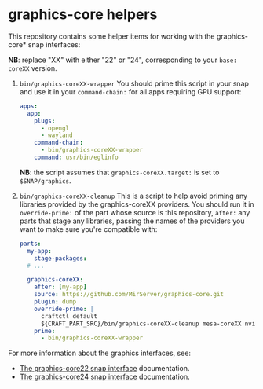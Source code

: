 graphics-core helpers
===

This repository contains some helper items for working with the graphics-core* snap interfaces:

**NB**: replace "XX" with either "22" or "24", corresponding to your `base: coreXX` version.

1. `bin/graphics-coreXX-wrapper`
   You should prime this script in your snap and use it in your `command-chain:` for all
   apps requiring GPU support:
   ```yaml
   apps:
     app:
       plugs:
         - opengl
         - wayland
       command-chain:
         - bin/graphics-coreXX-wrapper
       command: usr/bin/eglinfo
   ```

   **NB**: the script assumes that `graphics-coreXX.target:` is set to `$SNAP/graphics`.

2. `bin/graphics-coreXX-cleanup`
   This is a script to help avoid priming any libraries provided by the graphics-coreXX providers.
   You should run it in `override-prime:` of the part whose source is this repository, `after:`
   any parts that stage any libraries, passing the names of the providers you want to make sure
   you're compatible with:

   ```yaml
   parts:
     my-app:
       stage-packages:
     # ...

     graphics-coreXX:
       after: [my-app]
       source: https://github.com/MirServer/graphics-core.git
       plugin: dump
       override-prime: |
         craftctl default
         ${CRAFT_PART_SRC}/bin/graphics-coreXX-cleanup mesa-coreXX nvidia-coreXX
       prime:
         - bin/graphics-coreXX-wrapper
   ```

For more information about the graphics interfaces, see:
- [The graphics-core22 snap interface](https://mir-server.io/docs/the-graphics-core22-snap-interface) documentation.
- [The graphics-core24 snap interface](https://mir-server.io/docs/the-graphics-core24-snap-interface) documentation.
